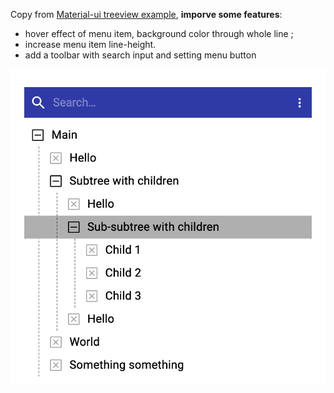 Copy from [Material-ui treeview example](https://material-ui.com/components/tree-view/), **imporve some features**:

- hover effect of menu item, background color through whole line ;
- increase menu item line-height.
- add a toolbar with search input and setting menu button


![screenshot](./public/screenshot.png)
